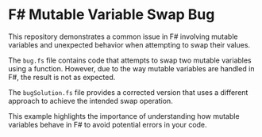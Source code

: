# F# Mutable Variable Swap Bug

This repository demonstrates a common issue in F# involving mutable variables and unexpected behavior when attempting to swap their values.

The `bug.fs` file contains code that attempts to swap two mutable variables using a function. However, due to the way mutable variables are handled in F#, the result is not as expected.

The `bugSolution.fs` file provides a corrected version that uses a different approach to achieve the intended swap operation.

This example highlights the importance of understanding how mutable variables behave in F# to avoid potential errors in your code.